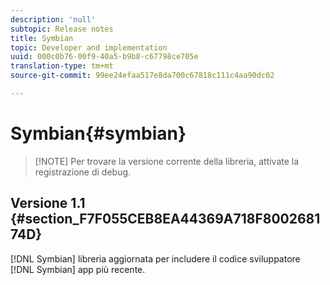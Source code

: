 ```yaml
---
description: 'null'
subtopic: Release notes
title: Symbian
topic: Developer and implementation
uuid: 000c0b76-00f9-40a5-b9b8-c67798ce705e
translation-type: tm+mt
source-git-commit: 99ee24efaa517e8da700c67818c111c4aa90dc02

---
```



# Symbian{#symbian}

> [!NOTE] Per trovare la versione corrente della libreria, attivate la registrazione di debug.

## Versione 1.1 {#section_F7F055CEB8EA44369A718F800268174D}

[!DNL Symbian] libreria aggiornata per includere il codice sviluppatore [!DNL Symbian] app più recente.
